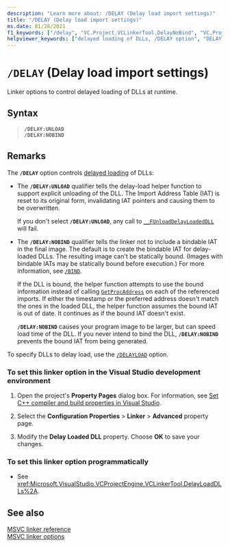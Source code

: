 ```yaml
---
description: "Learn more about: /DELAY (Delay load import settings)"
title: "/DELAY (Delay load import settings)"
ms.date: 01/28/2021
f1_keywords: ["/delay", "VC.Project.VCLinkerTool.DelayNoBind", "VC.Project.VCLinkerTool.SupportUnloadOfDelayLoadedDLL", "VC.Project.VCLinkerTool.DelayUnload"]
helpviewer_keywords: ["delayed loading of DLLs, /DELAY option", "DELAY linker option", "/DELAY linker option", "-DELAY linker option"]
---
```

# `/DELAY` (Delay load import settings)

Linker options to control delayed loading of DLLs at runtime.

## Syntax

> **`/DELAY:UNLOAD`**\
> **`/DELAY:NOBIND`**

## Remarks

The **`/DELAY`** option controls [delayed loading](linker-support-for-delay-loaded-dlls.md) of DLLs:

- The **`/DELAY:UNLOAD`** qualifier tells the delay-load helper function to support explicit unloading of the DLL. The Import Address Table (IAT) is reset to its original form, invalidating IAT pointers and causing them to be overwritten.

   If you don't select **`/DELAY:UNLOAD`**, any call to [`__FUnloadDelayLoadedDLL`](linker-support-for-delay-loaded-dlls.md#explicitly-unload-a-delay-loaded-dll) will fail.

- The **`/DELAY:NOBIND`** qualifier tells the linker not to include a bindable IAT in the final image. The default is to create the bindable IAT for delay-loaded DLLs. The resulting image can't be statically bound. (Images with bindable IATs may be statically bound before execution.) For more information, see [`/BIND`](bind.md).

   If the DLL is bound, the helper function attempts to use the bound information instead of calling [`GetProcAddress`](/windows/win32/api/libloaderapi/nf-libloaderapi-getprocaddress) on each of the referenced imports. If either the timestamp or the preferred address doesn't match the ones in the loaded DLL, the helper function assumes the bound IAT is out of date. It continues as if the bound IAT doesn't exist.

   **`/DELAY:NOBIND`** causes your program image to be larger, but can speed load time of the DLL. If you never intend to bind the DLL, **`/DELAY:NOBIND`** prevents the bound IAT from being generated.

To specify DLLs to delay load, use the [`/DELAYLOAD`](delayload-delay-load-import.md) option.

### To set this linker option in the Visual Studio development environment

1. Open the project's **Property Pages** dialog box. For information, see [Set C++ compiler and build properties in Visual Studio](../working-with-project-properties.md).

1. Select the **Configuration Properties** > **Linker** > **Advanced** property page.

1. Modify the **Delay Loaded DLL** property. Choose **OK** to save your changes.

### To set this linker option programmatically

- See <xref:Microsoft.VisualStudio.VCProjectEngine.VCLinkerTool.DelayLoadDLLs%2A>.

## See also

[MSVC linker reference](linking.md)\
[MSVC linker options](linker-options.md)
